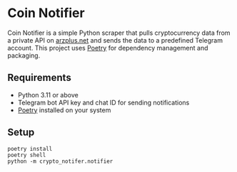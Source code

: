 # Coin Notifier

Coin Notifier is a simple Python scraper that pulls cryptocurrency data from a private API on [arzplus.net](https://arzplus.net) and sends the data to a predefined Telegram account. This project uses [Poetry](https://python-poetry.org/) for dependency management and packaging.

## Requirements

- Python 3.11 or above
- Telegram bot API key and chat ID for sending notifications
- [Poetry](https://python-poetry.org/) installed on your system

## Setup

```
poetry install
poetry shell
python -m crypto_notifer.notifier
```

